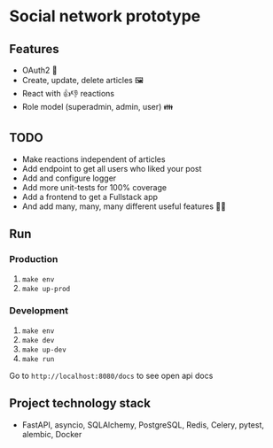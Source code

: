 # Social network prototype

## Features

* OAuth2 🔐
* Create, update, delete articles 🖼️
* React with 👍👎 reactions
* Role model (superadmin, admin, user) 👪

## TODO

* Make reactions independent of articles
* Add endpoint to get all users who liked your post
* Add and configure logger
* Add more unit-tests for 100% coverage
* Add a frontend to get a Fullstack app
* And add many, many, many different useful features 👨‍💻

## Run
### Production

1. `make env`
2. `make up-prod`

### Development

1. `make env`
2. `make dev`
3. `make up-dev`
4. `make run`

Go to `http://localhost:8080/docs` to see open api docs

## Project technology stack

* FastAPI, asyncio, SQLAlchemy, PostgreSQL, Redis, Celery, pytest, alembic, Docker

